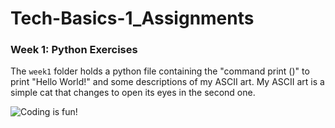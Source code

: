 # Tech-Basics-1_Assignments

### Week 1: Python Exercises

The `week1` folder holds a python file containing the "command print ()" to print "Hello World!" and some descriptions of my ASCII art. My ASCII art is a simple cat that changes to open its eyes in the second one.


![Coding is fun!](https://media.istockphoto.com/id/2004572901/de/foto/programmer-woman-coding-on-computer.jpg?s=1024x1024&w=is&k=20&c=gBcAnzCl4PYvPPQl-ASPBMWvlDvnwmMvzCTYRFbygqE=)





